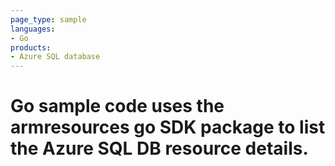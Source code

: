 ```yaml
---
page_type: sample
languages:
- Go
products:
- Azure SQL database
---
```



# Go sample code uses the armresources go SDK package to list the Azure SQL DB resource details.
